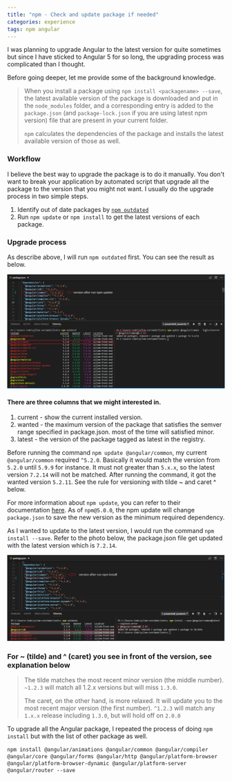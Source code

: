 ```yaml
---
title: "npm - Check and update package if needed"
categories: experience
tags: npm angular
---
```


I was planning to upgrade Angular to the latest version for quite sometimes but since I have sticked to Angular 5 for so long, the upgrading process was complicated than I thought.

Before going deeper, let me provide some of the background knowledge.

> When you install a package using `npm install <packagename> --save`, the latest available version of the package is downloaded and put in the `node_modules` folder, and a corresponding entry is added to the `package.json` (and `package-lock.json` if you are using latest npm version) file that are present in your current folder.
>
> `npm` calculates the dependencies of the package and installs the latest available version of those as well.

### Workflow

I believe the best way to upgrade the package is to do it manually. You don't want to break your application by automated script that upgrade all the package to the version that you might not want. I usually do the upgrade process in two simple steps.

1. Identify out of date packages by [`npm outdated`](https://docs.npmjs.com/cli/outdated.html)
2. Run `npm update` or `npm install` to get the latest versions of each package.

### Upgrade process

As describe above, I will run `npm outdated` first. You can see the result as below.

![npm update](https://github.com/trungk18/trungk18.github.io/raw/master/img/blog/npm-update-01.png)

#### There are three columns that we might interested in.

1. current - show the current installed version.
2. wanted  - the maximum version of the package that satisfies the semver range specified in package.json. most of the time will satisfied minor.
3. latest  - the version of the package tagged as latest in the registry.

Before running the command `npm update @angular/common`, my current `@angular/common` required `^5.2.0`. Basically it would match the version from `5.2.0` until `5.9.9` for instance. It must not greater than `5.x.x`, so the latest version `7.2.14` will not be matched. After running the command, it got the wanted version `5.2.11`. See the rule for versioning with tilde ~ and caret ^ below. 

For more information about `npm update`, you can refer to their documentation [here](https://docs.npmjs.com/cli/update.html). As of `npm@5.0.0`, the npm update will change `package.json` to save the new version as the minimum required dependency.

As I wanted to update to the latest version, I would run the command `npm install --save`. Refer to the photo below, the package.json file get updated with the latest version which is `7.2.14`.

![npm install](https://github.com/trungk18/trungk18.github.io/raw/master/img/blog/npm-update-02.png)

### For ~ (tilde) and ^ (caret) you see in front of the version, see explanation below

> The tilde matches the most recent minor version (the middle number). `~1.2.3` will match all 1.2.x versions but will miss `1.3.0`.
>
> The caret, on the other hand, is more relaxed. It will update you to the most recent major version (the first number). `^1.2.3` will match any `1.x.x` release including `1.3.0`, but will hold off on `2.0.0`

 To upgrade all the Angular package, I repeated the process of doing `npm install` but with the list of other package as well.

 ```
 npm install @angular/animations @angular/common @angular/compiler @angular/core @angular/forms @angular/http @angular/platform-browser @angular/platform-browser-dynamic @angular/platform-server @angular/router --save

 ```